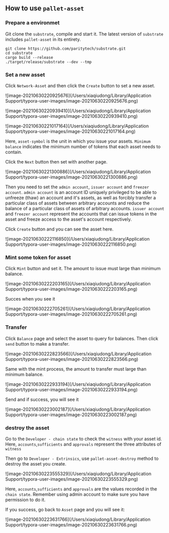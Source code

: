 ## How to use `pallet-asset`

### Prepare a environmet

Git clone the `substrate`, compile and start it. The latest version of `substrate` includes `pallet-asset` in its entirety. 

```shell
git clone https://github.com/paritytech/substrate.git
cd substrate
cargo build --release
./target/release/substrate --dev --tmp
```

### Set a new asset 

Click `Network-Asset` and then click the `Create` button to set a new asset.

![image-20210630220925676](/Users/xiaqiudong/Library/Application Support/typora-user-images/image-20210630220925676.png)

![image-20210630220939410](/Users/xiaqiudong/Library/Application Support/typora-user-images/image-20210630220939410.png)

![image-20210630221017164](/Users/xiaqiudong/Library/Application Support/typora-user-images/image-20210630221017164.png)

Here, `asset-symbol` is the unit in which you issue your assets. `Minimum balance` indicates the minimum number of tokens that each asset needs to contain.

Click the `Next` button then set with another page.

![image-20210630221300886](/Users/xiaqiudong/Library/Application Support/typora-user-images/image-20210630221300886.png)

Then you need to set the `admin account`, `issuer account` and `freezer account`. `admin account` is an account ID uniquely privileged to be able to unfreeze (thaw) an account and it's assets, as well as forcibly transfer a particular class of assets between arbitrary accounts and reduce the balance of a particular class of assets of arbitrary accounts. `issuer account` and `freezer account` represent the accounts that can issue tokens in the asset and freeze access to the asset's account respectively.

Click `Create` button and you can see the asset here.

![image-20210630222116850](/Users/xiaqiudong/Library/Application Support/typora-user-images/image-20210630222116850.png)

### Mint some token for asset

Click `Mint` button and set it. The amount to issue must large than minimum balance.

![image-20210630222203165](/Users/xiaqiudong/Library/Application Support/typora-user-images/image-20210630222203165.png)

Succes when you see it

![image-20210630222705261](/Users/xiaqiudong/Library/Application Support/typora-user-images/image-20210630222705261.png)

### Transfer

Click `Balance` page and select the asset to query for balances. Then click `send` button to make a transfer.

![image-20210630222823566](/Users/xiaqiudong/Library/Application Support/typora-user-images/image-20210630222823566.png)

Same with the mint process, the amount to transfer must large than minimum balance.

![image-20210630222933194](/Users/xiaqiudong/Library/Application Support/typora-user-images/image-20210630222933194.png)

Send and if success, you will see it

![image-20210630223002187](/Users/xiaqiudong/Library/Application Support/typora-user-images/image-20210630223002187.png)

### destroy the asset

Go to the `Developer - chain state` to check the `witness` with your asset id. Here, `accounts`,`sufficients` and `approvals` represent the three attributes of `witness`

Then go to `Developer - Extrinsics`, use `pallet-asset-destroy` method to destroy the asset you create.

![image-20210630223555329](/Users/xiaqiudong/Library/Application Support/typora-user-images/image-20210630223555329.png)

Here, `accounts`,`sufficients` and `approvals` are the values recorded in the `chain state`. Remember using admin account to make sure you have permission to do it.

If you success, go back to `Asset` page and you will see it:

![image-20210630223631766](/Users/xiaqiudong/Library/Application Support/typora-user-images/image-20210630223631766.png)

